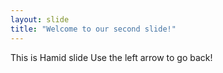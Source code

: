 ```yaml
---
layout: slide
title: "Welcome to our second slide!"
---
```

This is Hamid slide
Use the left arrow to go back!
